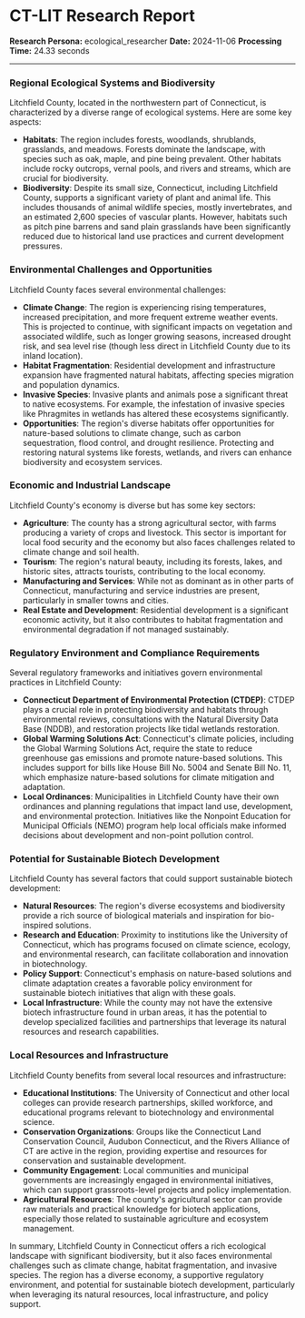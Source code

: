 # CT-LIT Research Report

**Research Persona:** ecological_researcher
**Date:** 2024-11-06
**Processing Time:** 24.33 seconds

---

### Regional Ecological Systems and Biodiversity

Litchfield County, located in the northwestern part of Connecticut, is characterized by a diverse range of ecological systems. Here are some key aspects:

- **Habitats**: The region includes forests, woodlands, shrublands, grasslands, and meadows. Forests dominate the landscape, with species such as oak, maple, and pine being prevalent. Other habitats include rocky outcrops, vernal pools, and rivers and streams, which are crucial for biodiversity.
- **Biodiversity**: Despite its small size, Connecticut, including Litchfield County, supports a significant variety of plant and animal life. This includes thousands of animal wildlife species, mostly invertebrates, and an estimated 2,600 species of vascular plants. However, habitats such as pitch pine barrens and sand plain grasslands have been significantly reduced due to historical land use practices and current development pressures.

### Environmental Challenges and Opportunities

Litchfield County faces several environmental challenges:

- **Climate Change**: The region is experiencing rising temperatures, increased precipitation, and more frequent extreme weather events. This is projected to continue, with significant impacts on vegetation and associated wildlife, such as longer growing seasons, increased drought risk, and sea level rise (though less direct in Litchfield County due to its inland location).
- **Habitat Fragmentation**: Residential development and infrastructure expansion have fragmented natural habitats, affecting species migration and population dynamics.
- **Invasive Species**: Invasive plants and animals pose a significant threat to native ecosystems. For example, the infestation of invasive species like Phragmites in wetlands has altered these ecosystems significantly.
- **Opportunities**: The region's diverse habitats offer opportunities for nature-based solutions to climate change, such as carbon sequestration, flood control, and drought resilience. Protecting and restoring natural systems like forests, wetlands, and rivers can enhance biodiversity and ecosystem services.

### Economic and Industrial Landscape

Litchfield County's economy is diverse but has some key sectors:

- **Agriculture**: The county has a strong agricultural sector, with farms producing a variety of crops and livestock. This sector is important for local food security and the economy but also faces challenges related to climate change and soil health.
- **Tourism**: The region's natural beauty, including its forests, lakes, and historic sites, attracts tourists, contributing to the local economy.
- **Manufacturing and Services**: While not as dominant as in other parts of Connecticut, manufacturing and service industries are present, particularly in smaller towns and cities.
- **Real Estate and Development**: Residential development is a significant economic activity, but it also contributes to habitat fragmentation and environmental degradation if not managed sustainably.

### Regulatory Environment and Compliance Requirements

Several regulatory frameworks and initiatives govern environmental practices in Litchfield County:

- **Connecticut Department of Environmental Protection (CTDEP)**: CTDEP plays a crucial role in protecting biodiversity and habitats through environmental reviews, consultations with the Natural Diversity Data Base (NDDB), and restoration projects like tidal wetlands restoration.
- **Global Warming Solutions Act**: Connecticut's climate policies, including the Global Warming Solutions Act, require the state to reduce greenhouse gas emissions and promote nature-based solutions. This includes support for bills like House Bill No. 5004 and Senate Bill No. 11, which emphasize nature-based solutions for climate mitigation and adaptation.
- **Local Ordinances**: Municipalities in Litchfield County have their own ordinances and planning regulations that impact land use, development, and environmental protection. Initiatives like the Nonpoint Education for Municipal Officials (NEMO) program help local officials make informed decisions about development and non-point pollution control.

### Potential for Sustainable Biotech Development

Litchfield County has several factors that could support sustainable biotech development:

- **Natural Resources**: The region's diverse ecosystems and biodiversity provide a rich source of biological materials and inspiration for bio-inspired solutions.
- **Research and Education**: Proximity to institutions like the University of Connecticut, which has programs focused on climate science, ecology, and environmental research, can facilitate collaboration and innovation in biotechnology.
- **Policy Support**: Connecticut's emphasis on nature-based solutions and climate adaptation creates a favorable policy environment for sustainable biotech initiatives that align with these goals.
- **Local Infrastructure**: While the county may not have the extensive biotech infrastructure found in urban areas, it has the potential to develop specialized facilities and partnerships that leverage its natural resources and research capabilities.

### Local Resources and Infrastructure

Litchfield County benefits from several local resources and infrastructure:

- **Educational Institutions**: The University of Connecticut and other local colleges can provide research partnerships, skilled workforce, and educational programs relevant to biotechnology and environmental science.
- **Conservation Organizations**: Groups like the Connecticut Land Conservation Council, Audubon Connecticut, and the Rivers Alliance of CT are active in the region, providing expertise and resources for conservation and sustainable development.
- **Community Engagement**: Local communities and municipal governments are increasingly engaged in environmental initiatives, which can support grassroots-level projects and policy implementation.
- **Agricultural Resources**: The county's agricultural sector can provide raw materials and practical knowledge for biotech applications, especially those related to sustainable agriculture and ecosystem management.

In summary, Litchfield County in Connecticut offers a rich ecological landscape with significant biodiversity, but it also faces environmental challenges such as climate change, habitat fragmentation, and invasive species. The region has a diverse economy, a supportive regulatory environment, and potential for sustainable biotech development, particularly when leveraging its natural resources, local infrastructure, and policy support.